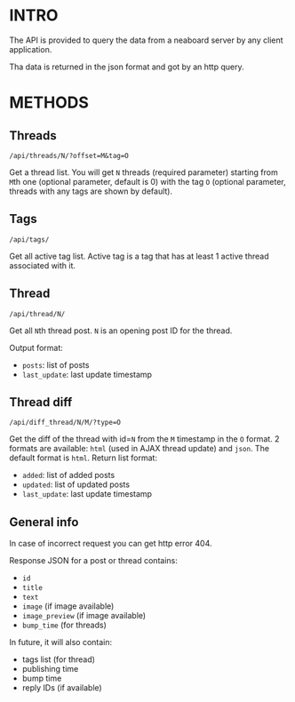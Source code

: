 # INTRO #

The API is provided to query the data from a neaboard server by any client
application.

Tha data is returned in the json format and got by an http query.

# METHODS #

## Threads ##

    /api/threads/N/?offset=M&tag=O

Get a thread list. You will get ``N`` threads (required parameter) starting from
``M``th one (optional parameter, default is 0) with the tag ``O`` (optional parameter,
threads with any tags are shown by default).

## Tags ##

    /api/tags/

Get all active tag list. Active tag is a tag that has at least 1 active thread
associated with it.

## Thread ##

    /api/thread/N/

Get all ``N``th thread post. ``N`` is an opening post ID for the thread.

Output format:

* ``posts``: list of posts
* ``last_update``: last update timestamp

## Thread diff ##

    /api/diff_thread/N/M/?type=O

Get the diff of the thread with id=``N`` from the ``M`` timestamp in the ``O`` 
format. 2 formats are available: ``html`` (used in AJAX thread update) and 
``json``. The default format is ``html``. Return list format:

* ``added``: list of added posts
* ``updated``: list of updated posts
* ``last_update``: last update timestamp

## General info ##

In case of incorrect request you can get http error 404.

Response JSON for a post or thread contains:

* ``id``
* ``title``
* ``text``
* ``image`` (if image available)
* ``image_preview`` (if image available)
* ``bump_time`` (for threads)

In future, it will also contain:

* tags list (for thread)
* publishing time
* bump time
* reply IDs (if available)
